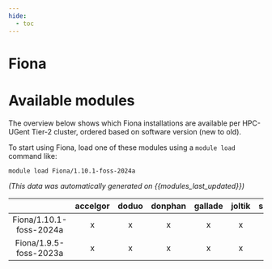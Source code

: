 ```yaml
---
hide:
  - toc
---
```


Fiona
=====

# Available modules


The overview below shows which Fiona installations are available per HPC-UGent Tier-2 cluster, ordered based on software version (new to old).

To start using Fiona, load one of these modules using a `module load` command like:

```shell
module load Fiona/1.10.1-foss-2024a
```

*(This data was automatically generated on {{modules_last_updated}})*  

| |accelgor|doduo|donphan|gallade|joltik|shinx|
| :---: | :---: | :---: | :---: | :---: | :---: | :---: |
|Fiona/1.10.1-foss-2024a|x|x|x|x|x|x|
|Fiona/1.9.5-foss-2023a|x|x|x|x|x|x|

